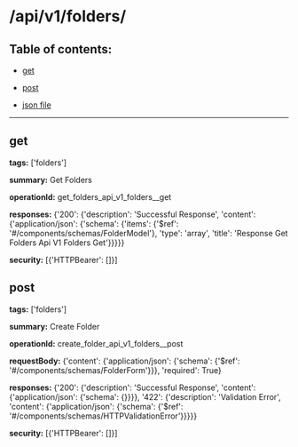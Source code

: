 # /api/v1/folders/

## Table of contents:
- [get](#get)

- [post](#post)

- [json file](./_api_v1_folders_.json)

---
<a name="get"></a>
## get

**tags:** ['folders']

**summary:** Get Folders

**operationId:** get_folders_api_v1_folders__get

**responses:** {'200': {'description': 'Successful Response', 'content': {'application/json': {'schema': {'items': {'$ref': '#/components/schemas/FolderModel'}, 'type': 'array', 'title': 'Response Get Folders Api V1 Folders  Get'}}}}}

**security:** [{'HTTPBearer': []}]

<a name="post"></a>
## post

**tags:** ['folders']

**summary:** Create Folder

**operationId:** create_folder_api_v1_folders__post

**requestBody:** {'content': {'application/json': {'schema': {'$ref': '#/components/schemas/FolderForm'}}}, 'required': True}

**responses:** {'200': {'description': 'Successful Response', 'content': {'application/json': {'schema': {}}}}, '422': {'description': 'Validation Error', 'content': {'application/json': {'schema': {'$ref': '#/components/schemas/HTTPValidationError'}}}}}

**security:** [{'HTTPBearer': []}]


